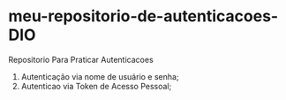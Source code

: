 # meu-repositorio-de-autenticacoes-DIO
Repositorio Para Praticar Autenticacoes

1. Autenticação via nome de usuário e senha;
2. Autenticao via Token de Acesso Pessoal;
